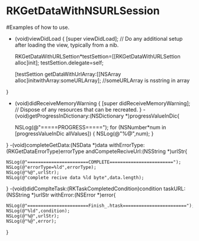 RKGetDataWithNSURLSession
=========================
#Examples of how to use.

 - (void)viewDidLoad {
    [super viewDidLoad];
    // Do any additional setup after loading the view, typically from a nib.
    
    RKGetDataWithURLSettion*testSettion=[[RKGetDataWithURLSettion alloc]init];
    testSettion.delegate=self;
    
    [testSettion getDataWithUrlArray:[[NSArray alloc]initwithArray:someURLArray];
//someURLArray is nsstring in array
    

}

- (void)didReceiveMemoryWarning {
    [super didReceiveMemoryWarning];
    // Dispose of any resources that can be recreated.
}
-(void)getProgressInDictionary:(NSDictionary *)progressValueInDic{
    
    NSLog(@"=====PROGRESS=====");
    for (NSNumber*num in [progressValueInDic allValues]) {
        NSLog(@"%@",num);
    }
    
}
-(void)completeGetData:(NSData *)data withErrorType:(RKGetDataErrorType)errorType andCompeteReciveUrl:(NSString *)urlStr{
    
    NSLog(@"=======================COMPLETE========================");
    NSLog(@"errorType=%ld",errorType);
    NSLog(@"%@",urlStr);
    NSLog(@"complete recive data %ld byte",data.length);
    
}
-(void)didComplteTask:(RKTaskCompletedCondition)condition taskURL:(NSString *)urlStr withError:(NSError *)error{
    
    NSLog(@"=======================Finish_.htask========================");
    NSLog(@"%ld",condition);
    NSLog(@"%@",urlStr);
    NSLog(@"%@",error);
    
}


